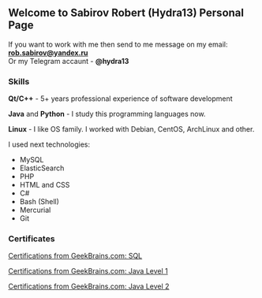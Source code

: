 ## Welcome to Sabirov Robert (Hydra13) Personal Page

If you want to work with me then send to me message on my email: **rob.sabirov@yandex.ru**
<br>Or my Telegram accaunt - **@hydra13**

### Skills

**Qt/C++** - 5+ years professional experience of software development

**Java** and **Python** - I study this programming languages now.

**Linux** - I like OS family. I worked with Debian, CentOS, ArchLinux and other.

I used next technologies:
* MySQL
* ElasticSearch
* PHP
* HTML and CSS
* C#
* Bash (Shell)
* Mercurial
* Git

### Certificates

[Certifications from GeekBrains.com: SQL](https://geekbrains.ru/certificates/184263.en)

[Certifications from GeekBrains.com: Java Level 1](https://geekbrains.ru/certificates/188396.en)

[Certifications from GeekBrains.com: Java Level 2](https://geekbrains.ru/certificates/209396.en)


